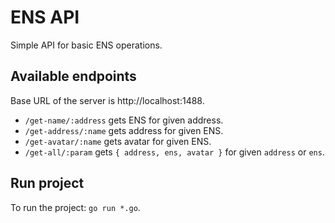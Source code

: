 # ENS API
Simple API for basic ENS operations.

## Available endpoints
Base URL of the server is http://localhost:1488.
- `/get-name/:address` gets ENS for given address.
- `/get-address/:name` gets address for given ENS.
- `/get-avatar/:name`  gets avatar for given ENS.
- `/get-all/:param` gets `{ address, ens, avatar }` for given `address` or `ens`.

## Run project
To run the project: `go run *.go`.
